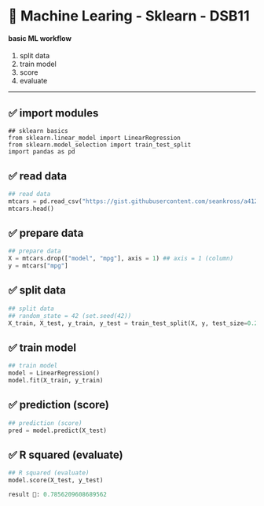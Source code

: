 # 🐣 **Machine Learing - Sklearn - DSB11**

#### **basic ML workflow**
1. split data
2. train model
3. score
4. evaluate
---

## ✅ import modules
```
## sklearn basics
from sklearn.linear_model import LinearRegression
from sklearn.model_selection import train_test_split
import pandas as pd
```
## ✅ read data
```py
## read data
mtcars = pd.read_csv("https://gist.githubusercontent.com/seankross/a412dfbd88b3db70b74b/raw/5f23f993cd87c283ce766e7ac6b329ee7cc2e1d1/mtcars.csv")
mtcars.head()
```
## ✅ prepare data
```py
## prepare data
X = mtcars.drop(["model", "mpg"], axis = 1) ## axis = 1 (column)
y = mtcars["mpg"]
```
## ✅ split data
```py
## split data
## random_state = 42 (set.seed(42))
X_train, X_test, y_train, y_test = train_test_split(X, y, test_size=0.25, random_state=42)
```
## ✅ train model
```py
## train model
model = LinearRegression()
model.fit(X_train, y_train)
```
## ✅ prediction (score)
```py
## prediction (score)
pred = model.predict(X_test)
```
## ✅ R squared (evaluate)
```py
## R squared (evaluate)
model.score(X_test, y_test)

result 🔐: 0.7856209608689562
```
